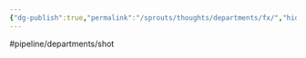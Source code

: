 ```yaml
---
{"dg-publish":true,"permalink":"/sprouts/thoughts/departments/fx/","hide":true}
---
```


#pipeline/departments/shot
